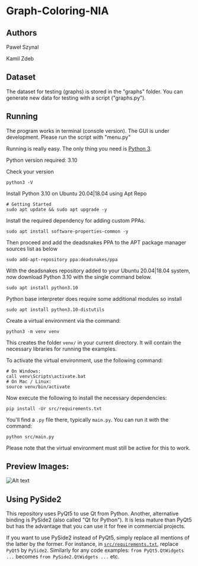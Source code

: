 # Graph-Coloring-NIA

## Authors

Paweł Szynal

Kamil Zdeb

## Dataset

The dataset for testing (graphs) is stored in the "graphs" folder. You can generate new data for testing with a script ("graphs.py").

## Running 

The program works in terminal (console version). The GUI  is under development. Please run the script with "menu.py"

Running is really easy. The only thing you need is [Python 3](https://www.python.org/downloads/).

Python version required: 3.10

Check your version

```
python3 -V
```

Install Python 3.10 on Ubuntu 20.04|18.04 using Apt Repo


```
# Getting Started
sudo apt update && sudo apt upgrade -y
```

Install the required dependency for adding custom PPAs.

```
sudo apt install software-properties-common -y
```

Then proceed and add the deadsnakes PPA to the APT package manager sources list as below

```
sudo add-apt-repository ppa:deadsnakes/ppa
```

With the deadsnakes repository added to your Ubuntu 20.04|18.04 system, now download Python 3.10 with the single command below.
```
sudo apt install python3.10
```
Python base interpreter does require some additional modules so install 
```
sudo apt install python3.10-distutils
```



Create a virtual environment via the command:

    python3 -m venv venv

This creates the folder `venv/` in your current directory. It will contain the necessary libraries for running the examples.

To activate the virtual environment, use the following command:

```
# On Windows:
call venv\Scripts\activate.bat
# On Mac / Linux:
source venv/bin/activate
```

Now execute the following to install the necessary dependencies:

    pip install -Ur src/requirements.txt

You'll find a `.py` file there, typically `main.py`. You can run it with the command:

    python src/main.py 

Please note that the virtual environment must still be active for this to work.

## Preview Images:

![Alt text](other/app.jpg?raw=true "Title")

## Using PySide2

This repository uses PyQt5 to use Qt from Python. Another, alternative binding is PySide2 (also called "Qt for Python"). It is less mature than PyQt5 but has the advantage that you can use it for free in commercial projects.

If you want to use PySide2 instead of PyQt5, simply replace all mentions of the latter by the former. For instance, in [`src/requirements.txt`](src/requirements.txt), replace `PyQt5` by `PySide2`. Similarly for any code examples: `from PyQt5.QtWidgets ...` becomes `from PySide2.QtWidgets ...` etc.

